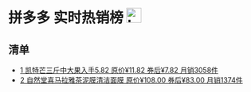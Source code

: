 # 拼多多 实时热销榜 <img src="https://file.ipadown.com/tophub/assets/images/media/p.pinduoduo.com.png_50x50.png" width="30" alt="Logo"></img>

## 清单

* [1 凯特芒三斤中大果入手5.82 原价¥11.82 券后¥7.82 月销3058件](https://tophub.today/link?domain=p.pinduoduo.com&url=https%3A%2F%2Fremai.today%2Flink%2F3%2FE9z2-TcMqSRKj3phwf3bSqoqo2N6w_9tdw_JQrN85YDra)
* [2 自然堂喜马拉雅茶泥膜清洁面膜 原价¥108.00 券后¥83.00 月销1374件](https://tophub.today/link?domain=p.pinduoduo.com&url=https%3A%2F%2Fremai.today%2Flink%2F3%2FE9D2-i9SL75Kj3phwf3atjPrMZKEQlBUQg_JQVcCXiaQa)
